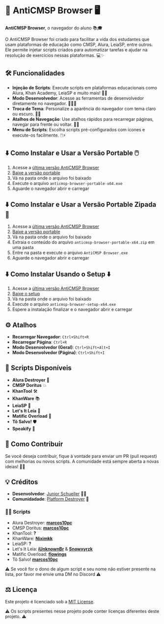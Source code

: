 # 🚀 **AntiCMSP Browser** 🖥️

**AntiCMSP Browser**, o navegador do aluno 📚🎓

O AntiCMSP Browser foi criado para facilitar a vida dos estudantes que usam plataformas de educação como CMSP, Alura, LeiaSP, entre outros. Ele permite injetar scripts criados para automatizar tarefas e ajudar na resolução de exercícios nessas plataformas. 💻✨

## 🛠️ Funcionalidades

- **Injeção de Scripts**: Execute scripts em plataformas educacionais como Alura, Khan Academy, LeiaSP e muito mais! 📜💡
- **Modo Desenvolvedor**: Acesse as ferramentas de desenvolvedor diretamente no navegador. 🔧👨‍💻
- **Troca de Tema**: Personalize a aparência do navegador com tema claro ou escuro. 🌙🌞
- **Atalhos de Navegação**: Use atalhos rápidos para recarregar páginas, navegar para frente ou voltar. 🔄📑
- **Menu de Scripts**: Escolha scripts pré-configurados com ícones e execute-os facilmente. 🖱️⚡

## ⬇️ Como Instalar e Usar a Versão Portable 🖱️

1. Acesse a [última versão AntiCMSP Browser](https://github.com/JuniorSchueller/AntiCMSP_Browser/releases/latest/)
2. [Baixe a versão portable](https://github.com/JuniorSchueller/AntiCMSP_Browser/releases/latest/download/anticmsp-browser-portable-x64.exe)
3. Vá na pasta onde o arquivo foi baixado
4. Execute o arquivo `anticmsp-browser-portable-x64.exe`
5. Aguarde o navegador abrir e carregar

## ⬇️ Como Instalar e Usar a Versão Portable Zipada 📁

1. Acesse a [última versão AntiCMSP Browser](https://github.com/JuniorSchueller/AntiCMSP_Browser/releases/latest/)
2. [Baixe a versão portable](https://github.com/JuniorSchueller/AntiCMSP_Browser/releases/latest/download/anticmsp-browser-portable-x64.zip)
3. Vá na pasta onde o arquivo foi baixado
4. Extraia o conteúdo do arquivo `anticmsp-browser-portable-x64.zip` em uma pasta
5. Entre na pasta e execute o arquivo `AntiCMSP Browser.exe`
6. Aguarde o navegador abrir e carregar

## ⬇️ Como Instalar Usando o Setup ⬇️

1. Acesse a [última versão AntiCMSP Browser](https://github.com/JuniorSchueller/AntiCMSP_Browser/releases/latest/)
2. [Baixe o setup](https://github.com/JuniorSchueller/AntiCMSP_Browser/releases/latest/download/anticmsp-browser-setup-x64.exe)
3. Vá na pasta onde o arquivo foi baixado
4. Execute o arquivo `anticmsp-browser-setup-x64.exe`
5. Espere a instalação finalizar e o navegador abrir e carregar

## ⚙️ Atalhos

- **Recarregar Navegador**: `Ctrl+Shift+R`
- **Recarregar Página**: `Ctrl+R`
- **Modo Desenvolvedor (Geral)**: `Ctrl+Shift+Alt+I`
- **Modo Desenvolvedor (Página)**: `Ctrl+Shift+I`

## 📝 Scripts Disponíveis

- **Alura Destroyer** 🔨
- **CMSP Doritus** 💥
- **KhanTool** 🛠️
- **KhanWare** 📚
- **LeiaSP** 📖
- **Let's It Leia** 💬
- **Matific Overload** 🔋
- **Tô Salvo!** 🛡️
- **Speakify** 🎤

## 📱 Como Contribuir

Se você deseja contribuir, fique à vontade para enviar um PR (pull request) com melhorias ou novos scripts. A comunidade está sempre aberta a novas ideias! 🤝✨

## 💡 Créditos

- **Desenvolvedor**: [Junior Schueller](https://github.com/JuniorSchueller) 👨‍💻
- **Comunidadade**: [Platform Destroyer](https://discord.gg/platformdestroyer) 💬

### 👨‍💻 Scripts
- Alura Destroyer: **[marcos10pc](https://github.com/marcos10pc)**
- CMSP Doritus: **[marcos10pc](https://github.com/marcos10pc)**
- KhanTool: **?**
- KhanWare: **[Niximkk](https://github.com/Niximkk)**
- LeiaSP: **?**
- Let's It Leia: **[iUnknownBr](https://github.com/iUnknownBr)** & **[Snowxyrzk](https://github.com/Snowxyrzk)**
- Matific Overload: **[flowings](https://github.com/flowingsalt)**
- Tô Salvo! **[marcos10pc](https://github.com/marcos10pc)**

⚠️ Se você for o dono de algum script e seu nome não estiver presente na lista, por favor me envie uma DM no Discord ⚠️

## ⚖️ Licença

Este projeto é licenciado sob a [MIT License](LICENSE).

⚠️ Os scripts presentes nesse projeto pode conter licenças diferentes deste projeto. ⚠️
